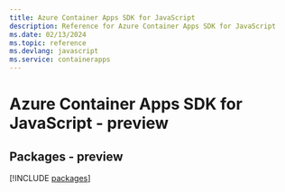 ```yaml
---
title: Azure Container Apps SDK for JavaScript
description: Reference for Azure Container Apps SDK for JavaScript
ms.date: 02/13/2024
ms.topic: reference
ms.devlang: javascript
ms.service: containerapps
---
```

# Azure Container Apps SDK for JavaScript - preview
## Packages - preview
[!INCLUDE [packages](container-apps-index.md)]